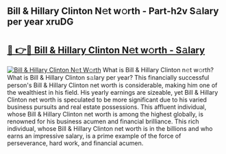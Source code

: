 ## Bill & Hillary Clinton N𝚎t w𝚘rth - Part-h2v S𝚊lary per year xruDG

# <h2><a href="http://gc4wrtn.nevu.top/?p=Bill+%26+Hillary+Clinton">🔗 👉🔴 Bill & Hillary Clinton N𝚎t w𝚘rth - S𝚊lary</a></h2>

[![Bill & Hillary Clinton N𝚎t W𝚘rth](https://i.imgur.com/Oavwk0R.jpeg)](http://gc4wrtn.nevu.top/?p=Bill+%26+Hillary+Clinton)
What is Bill & Hillary Clinton n𝚎t w𝚘rth? What is Bill & Hillary Clinton s𝚊lary per year?
This financially successful person's Bill & Hillary Clinton net worth is considerable, making him one of the wealthiest in his field. His yearly earnings are sizeable, yet Bill & Hillary Clinton net worth is speculated to be more significant due to his varied business pursuits and real estate possessions. This affluent individual, whose Bill & Hillary Clinton net worth is among the highest globally, is renowned for his business acumen and financial brilliance. This rich individual, whose Bill & Hillary Clinton net worth is in the billions and who earns an impressive salary, is a prime example of the force of perseverance, hard work, and financial acumen.
